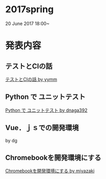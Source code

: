 # 2017spring

20 June 2017 18:00~

# 発表内容

## テストとCIの話

[テストとCIの話 by yymm](http://slides.com/yymm/test-and-ci#/ "テストとCIの話 by yymm")

## Python で ユニットテスト

[Python で ユニットテスト by dnaga392](https://dnaga392.github.io/devipl170620/ "Python で ユニットテスト by dnaga392")

## Vue．ｊｓでの開発環境

by dg

## Chromebookを開発環境にする

[Chromebookを開発環境にする by miyazaki](https://scrapbox.io/ipl/devipl170620miyazakiスライド)
